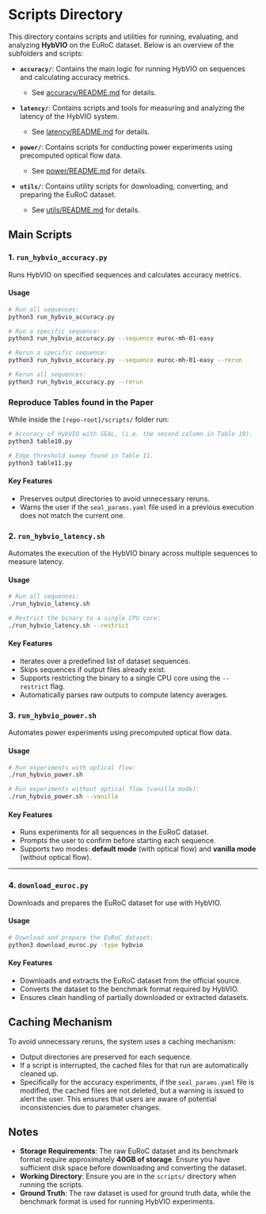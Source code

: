 # Scripts Directory

This directory contains scripts and utilities for running, evaluating, and analyzing **HybVIO** on the EuRoC dataset. Below is an overview of the subfolders and scripts:

- **`accuracy/`**: Contains the main logic for running HybVIO on sequences and calculating accuracy metrics.
  - See [accuracy/README.md](accuracy/README.md) for details.

- **`latency/`**: Contains scripts and tools for measuring and analyzing the latency of the HybVIO system.
  - See [latency/README.md](latency/README.md) for details.

- **`power/`**: Contains scripts for conducting power experiments using precomputed optical flow data.
  - See [power/README.md](power/README.md) for details.

- **`utils/`**: Contains utility scripts for downloading, converting, and preparing the EuRoC dataset.
  - See [utils/README.md](utils/README.md) for details.

## Main Scripts

### 1. **`run_hybvio_accuracy.py`**
Runs HybVIO on specified sequences and calculates accuracy metrics.

#### Usage
```bash
# Run all sequences:
python3 run_hybvio_accuracy.py

# Run a specific sequence:
python3 run_hybvio_accuracy.py --sequence euroc-mh-01-easy

# Rerun a specific sequence:
python3 run_hybvio_accuracy.py --sequence euroc-mh-01-easy --rerun

# Rerun all sequences:
python3 run_hybvio_accuracy.py --rerun
```

### Reproduce Tables found in the Paper
While inside the `[repo-root]/scripts/` folder run:
```bash
# Accuracy of HybVIO with SEAL, (i.e. the second column in Table 10).
python3 table10.py

# Edge threshold sweep found in Table 11.
python3 table11.py
```

#### Key Features
- Preserves output directories to avoid unnecessary reruns.
- Warns the user if the `seal_params.yaml` file used in a previous execution does not match the current one.

### 2. **`run_hybvio_latency.sh`**
Automates the execution of the HybVIO binary across multiple sequences to measure latency.

#### Usage
```bash
# Run all sequences:
./run_hybvio_latency.sh

# Restrict the binary to a single CPU core:
./run_hybvio_latency.sh --restrict
```

#### Key Features
- Iterates over a predefined list of dataset sequences.
- Skips sequences if output files already exist.
- Supports restricting the binary to a single CPU core using the `--restrict` flag.
- Automatically parses raw outputs to compute latency averages.

### 3. **`run_hybvio_power.sh`**
Automates power experiments using precomputed optical flow data.

#### Usage
```bash
# Run experiments with optical flow:
./run_hybvio_power.sh

# Run experiments without optical flow (vanilla mode):
./run_hybvio_power.sh --vanilla
```

#### Key Features
- Runs experiments for all sequences in the EuRoC dataset.
- Prompts the user to confirm before starting each sequence.
- Supports two modes: **default mode** (with optical flow) and **vanilla mode** (without optical flow).

---

### 4. **`download_euroc.py`**
Downloads and prepares the EuRoC dataset for use with HybVIO.

#### Usage
```bash
# Download and prepare the EuRoC dataset:
python3 download_euroc.py -type hybvio
```

#### Key Features
- Downloads and extracts the EuRoC dataset from the official source.
- Converts the dataset to the benchmark format required by HybVIO.
- Ensures clean handling of partially downloaded or extracted datasets.

## Caching Mechanism

To avoid unnecessary reruns, the system uses a caching mechanism:
- Output directories are preserved for each sequence.
- If a script is interrupted, the cached files for that run are automatically cleaned up.
- Specifically for the accuracy experiments, if the `seal_params.yaml` file is modified, the cached files are not deleted, but a warning is issued to alert the user. This ensures that users are aware of potential inconsistencies due to parameter changes.

## Notes

- **Storage Requirements**: The raw EuRoC dataset and its benchmark format require approximately **40GB of storage**. Ensure you have sufficient disk space before downloading and converting the dataset.
- **Working Directory**: Ensure you are in the `scripts/` directory when running the scripts.
- **Ground Truth**: The raw dataset is used for ground truth data, while the benchmark format is used for running HybVIO experiments.
